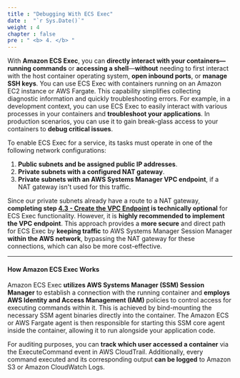 ```yaml
---
title : "Debugging With ECS Exec"
date :  "`r Sys.Date()`" 
weight : 4
chapter : false
pre : " <b> 4. </b> "
---
```


With **Amazon ECS Exec**, you can **directly interact with your containers—running commands** or **accessing a shell**—**without** needing to first interact with the host container operating system, **open inbound ports**, or **manage SSH keys**. You can use ECS Exec with containers running on an Amazon EC2 instance or AWS Fargate. This capability simplifies collecting diagnostic information and quickly troubleshooting errors. For example, in a development context, you can use ECS Exec to easily interact with various processes in your containers and **troubleshoot your applications**. In production scenarios, you can use it to gain break-glass access to your containers to **debug critical issues**.

To enable ECS Exec for a service, its tasks must operate in one of the following network configurations:

1. **Public subnets and be assigned public IP addresses**.
2. **Private subnets with a configured NAT gateway**.
3. **Private subnets with an AWS Systems Manager VPC endpoint**, if a NAT gateway isn't used for this traffic.

Since our private subnets already have a route to a NAT gateway, **completing step [4.3 - Create the VPC Endpoint](4.3-vpcendpoint/) is technically optional** for ECS Exec functionality. However, it is **highly recommended to implement the VPC endpoint**. This approach provides a **more secure** and direct path for ECS Exec by **keeping traffic** to AWS Systems Manager Session Manager **within the AWS network**, bypassing the NAT gateway for these connections, which can also be more cost-effective.

___

#### How Amazon ECS Exec Works

Amazon ECS Exec **utilizes AWS Systems Manager (SSM) Session Manager** to establish a connection with the running container and **employs AWS Identity and Access Management (IAM)** policies to control access for executing commands within it. This is achieved by bind-mounting the necessary SSM agent binaries directly into the container. The Amazon ECS or AWS Fargate agent is then responsible for starting this SSM core agent inside the container, allowing it to run alongside your application code.

For auditing purposes, you can **track which user accessed a container** via the ExecuteCommand event in AWS CloudTrail. Additionally, every command executed and its corresponding output **can be logged** to Amazon S3 or Amazon CloudWatch Logs.